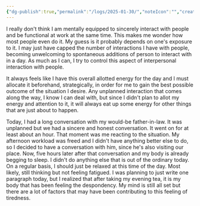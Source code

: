 ```yaml
---
{"dg-publish":true,"permalink":"/logs/2025-01-30/","noteIcon":"","created":"2025-01-30"}
---
```


I really don't think I am mentally equipped to sincerely interact with people and be functional at work at the same time. This makes me wonder how most people even do it. My guess is it probably depends on one's exposure to it. I may just have capped the number of interactions I have with people, becoming unwelcoming to spontaneous additions of person to interact with in a day. As much as I can, I try to control this aspect of interpersonal interaction with people.

It always feels like I have this overall allotted energy for the day and I must allocate it beforehand, strategically, in order for me to gain the best possible outcome of the situation I desire. Any unplanned interaction that comes along the way, I know I can deal with, but since I didn't plan to allot my energy and attention to it, it will always eat up some energy for other things that are just about to happen.

Today, I had a long conversation with my would-be father-in-law. It was unplanned but we had a sincere and honest conversation. It went on for at least about an hour. That moment was me reacting to the situation. My afternoon workload was freed and I didn't have anything better else to do, so I decided to have a conversation with him, since he's also visiting our place. Now, five hours later after that conversation and my body is already begging to sleep. I didn't do anything else that is out of the ordinary today. On a regular basis, I should just be relaxed at this time of the day. Most likely, still thinking but not feeling fatigued. I was planning to just write one paragraph today, but I realized that after taking my evening tea, it is my body that has been feeling the despondency. My mind is still all set but there are a lot of factors that may have been contributing to this feeling of tiredness.